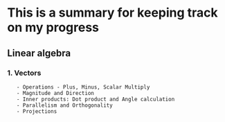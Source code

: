 # This is a summary for keeping track on my progress 

## Linear algebra 

### 1. Vectors
       - Operations - Plus, Minus, Scalar Multiply
       - Magnitude and Direction
       - Inner products: Dot product and Angle calculation
       - Parallelism and Orthogonality
       - Projections
    
